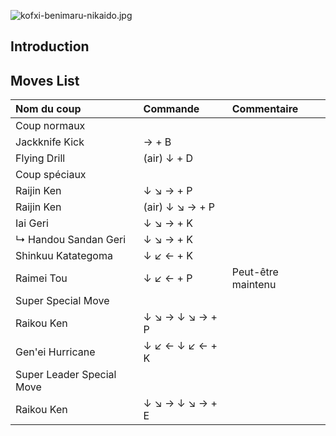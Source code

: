 ![](kofxi-benimaru-nikaido.jpg "kofxi-benimaru-nikaido.jpg")

## Introduction

## Moves List

| Nom du coup               | Commande        | Commentaire        |
|:--------------------------|:----------------|:-------------------|
| Coup normaux              |                 |                    |
| Jackknife Kick            | → + B           |                    |
| Flying Drill              | (air) ↓ + D     |                    |
| Coup spéciaux             |                 |                    |
| Raijin Ken                | ↓ ↘ → + P       |                    |
| Raijin Ken                | (air) ↓ ↘ → + P |                    |
| Iai Geri                  | ↓ ↘ → + K       |                    |
| ↳ Handou Sandan Geri      | ↓ ↘ → + K       |                    |
| Shinkuu Katategoma        | ↓ ↙ ← + K       |                    |
| Raimei Tou                | ↓ ↙ ← + P       | Peut-être maintenu |
| Super Special Move        |                 |                    |
| Raikou Ken                | ↓ ↘ → ↓ ↘ → + P |                    |
| Gen'ei Hurricane          | ↓ ↙ ← ↓ ↙ ← + K |                    |
| Super Leader Special Move |                 |                    |
| Raikou Ken                | ↓ ↘ → ↓ ↘ → + E |                    |
